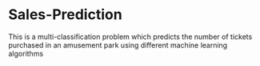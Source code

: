 # Sales-Prediction
This is a multi-classification problem which predicts the number of tickets purchased in an amusement park using different machine learning algorithms
